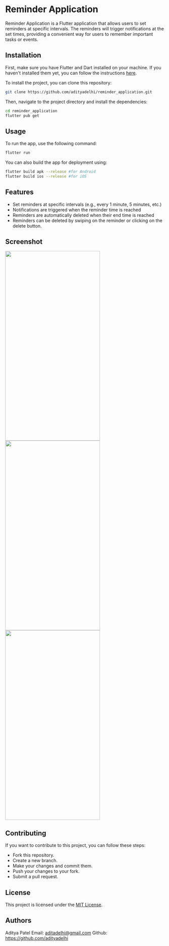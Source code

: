 # Reminder Application

Reminder Application is a Flutter application that allows users to set reminders at specific intervals. The reminders will trigger notifications at the set times, providing a convenient way for users to remember important tasks or events.

## Installation

First, make sure you have Flutter and Dart installed on your machine. If you haven't installed them yet, you can follow the instructions [here](https://flutter.dev/docs/get-started/install).

To install the project, you can clone this repository:

```bash
git clone https://github.com/adityadelhi/reminder_application.git
```

Then, navigate to the project directory and install the dependencies:

```bash
cd reminder_application
flutter pub get
```

## Usage

To run the app, use the following command:

```bash
flutter run
```

You can also build the app for deployment using:

```bash
flutter build apk --release #for Android
flutter build ios --release #for iOS
```

## Features

- Set reminders at specific intervals (e.g., every 1 minute, 5 minutes, etc.)
- Notifications are triggered when the reminder time is reached
- Reminders are automatically deleted when their end time is reached
- Reminders can be deleted by swiping on the reminder or clicking on the delete button.

## Screenshot

<img src="https://github.com/adityadelhi/reminder_application/assets/54105876/fe12d4a3-1964-4a0d-b647-061cdd924a96" width="300" height="600">

<img src="https://github.com/adityadelhi/reminder_application/assets/54105876/ca8f7e7e-08da-43b9-a3e5-ea0bdf963563" width="300" height="600">

<img src="https://github.com/adityadelhi/reminder_application/assets/54105876/a42c3a74-bf1d-4475-9f7f-044473d8b5f7" width="300" height="600">

## Contributing

If you want to contribute to this project, you can follow these steps:

- Fork this repository.
- Create a new branch.
- Make your changes and commit them.
- Push your changes to your fork.
- Submit a pull request.

## License

This project is licensed under the [MIT License](https://opensource.org/licenses/MIT).

## Authors
Aditya Patel
Email: aditadelhi@gmail.com
Github: https://github.com/adityadelhi
